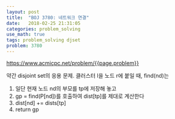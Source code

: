 ```yaml
---
layout: post
title:  "BOJ 3780: 네트워크 연결"
date:   2018-02-25 21:31:05 
categories: problem_solving
use_math: true
tags: problem_solving djset
problem: 3780
---
```


<a target="_blank" href="https://www.acmicpc.net/problem/{{page.problem}}">https://www.acmicpc.net/problem/{{page.problem}}</a><br/>


약간 disjoint set의 응용 문제. 클러스터 l을 노드 r에 붙일 때, find(nd)는
1. 일단 현재 노드 nd의 부모를 tp에 저장해 놓고
2. gp = find(P[nd])를 호출하여 dist[tp]를 제대로 계산한다
3. dist[nd] += dists[tp]
4. return gp 
  
